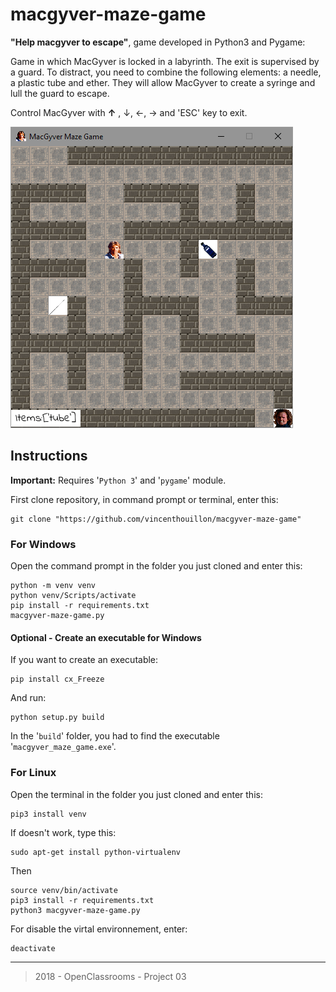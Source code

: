 # macgyver-maze-game

**"Help macgyver to escape"**, game developed in Python3 and Pygame:

Game in which MacGyver is locked in a labyrinth. The exit is supervised by a guard. To distract, you need to combine the following elements: a needle, a plastic tube and ether. They will allow MacGyver to create a syringe and lull the guard to escape.

Control MacGyver with **&uparrow;** , &downarrow;, &leftarrow;, &rightarrow; and 'ESC' key to exit.

![Screenshot](includes/img/macgyver-maze.PNG)

## Instructions

**Important:** Requires '`Python 3`' and '`pygame`' module.

First clone repository, in command prompt or terminal, enter this:

```console
git clone "https://github.com/vincenthouillon/macgyver-maze-game"
```

### For Windows

Open the command prompt in the folder you just cloned and enter this:

```console
python -m venv venv
python venv/Scripts/activate
pip install -r requirements.txt
macgyver-maze-game.py
```

#### Optional - Create an executable for Windows

If you want to create an executable:

```console
pip install cx_Freeze
```

And run:

```console
python setup.py build
```

In the '`build`' folder, you had to find the executable '`macgyver_maze_game.exe`'.

### For Linux

Open the terminal in the folder you just cloned and enter this:

```console
pip3 install venv
```

If doesn't work, type this:

```console
sudo apt-get install python-virtualenv
```

Then

```console
source venv/bin/activate
pip3 install -r requirements.txt
python3 macgyver-maze-game.py
```

For disable the virtal environnement, enter:

```console
deactivate
```

***
> 2018 - OpenClassrooms - Project 03
